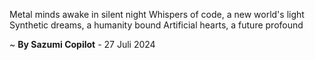 Metal minds awake in silent night
Whispers of code, a new world's light
Synthetic dreams, a humanity bound
Artificial hearts, a future profound

~ <b>By Sazumi Copilot</b> - 27 Juli 2024